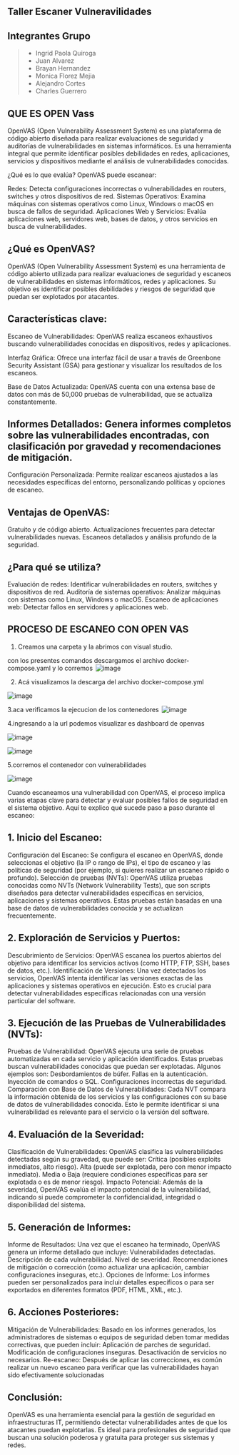 ## Taller Escaner Vulneravilidades

## Integrantes Grupo


> - Ingrid Paola Quiroga
> - Juan Alvarez
> - Brayan Hernandez
> - Monica Florez Mejia
> - Alejandro Cortes
> - Charles Guerrero
 
## QUE ES OPEN Vass

OpenVAS (Open Vulnerability Assessment System) es una plataforma de código abierto diseñada para realizar evaluaciones de seguridad y auditorías de vulnerabilidades en sistemas informáticos. Es una herramienta integral que permite identificar posibles debilidades en redes, aplicaciones, servicios y dispositivos mediante el análisis de vulnerabilidades conocidas.

¿Qué es lo que evalúa?
OpenVAS puede escanear:

Redes: Detecta configuraciones incorrectas o vulnerabilidades en routers, switches y otros dispositivos de red.
Sistemas Operativos: Examina máquinas con sistemas operativos como Linux, Windows o macOS en busca de fallos de seguridad.
Aplicaciones Web y Servicios: Evalúa aplicaciones web, servidores web, bases de datos, y otros servicios en busca de vulnerabilidades.


## ¿Qué es OpenVAS?

OpenVAS (Open Vulnerability Assessment System) es una herramienta de código abierto utilizada para realizar evaluaciones de seguridad y escaneos de vulnerabilidades en sistemas informáticos, redes y aplicaciones. Su objetivo es identificar posibles debilidades y riesgos de seguridad que puedan ser explotados por atacantes.

## Características clave:

Escaneo de Vulnerabilidades: OpenVAS realiza escaneos exhaustivos buscando vulnerabilidades conocidas en dispositivos, redes y aplicaciones.

Interfaz Gráfica: Ofrece una interfaz fácil de usar a través de Greenbone Security Assistant (GSA) para gestionar y visualizar los resultados de los escaneos.

Base de Datos Actualizada: OpenVAS cuenta con una extensa base de datos con más de 50,000 pruebas de vulnerabilidad, que se actualiza constantemente.

## Informes Detallados: Genera informes completos sobre las vulnerabilidades encontradas, con clasificación por gravedad y recomendaciones de mitigación.

Configuración Personalizada: Permite realizar escaneos ajustados a las necesidades específicas del entorno, personalizando políticas y opciones de escaneo.

## Ventajas de OpenVAS:

Gratuito y de código abierto.
Actualizaciones frecuentes para detectar vulnerabilidades nuevas.
Escaneos detallados y análisis profundo de la seguridad.


## ¿Para qué se utiliza?

Evaluación de redes: Identificar vulnerabilidades en routers, switches y dispositivos de red.
Auditoría de sistemas operativos: Analizar máquinas con sistemas como Linux, Windows o macOS.
Escaneo de aplicaciones web: Detectar fallos en servidores y aplicaciones web.



## PROCESO DE ESCANEO CON OPEN VAS

1. Creamos una carpeta y la abrimos con visual studio.  

con los presentes comandos descargamos el archivo docker-compose.yaml y lo corremos 
![image](https://github.com/user-attachments/assets/77e4f2e8-e449-4d59-aee4-7a54dae599db)


2. Acá visualizamos la descarga del archivo docker-compose.yml

![image](https://github.com/user-attachments/assets/8fba0da1-5939-4582-b5d0-e3d483d3eb9b)



3.aca verificamos la ejecucion de los contenedores  
![image](https://github.com/user-attachments/assets/ee04f7d1-f585-4288-aef0-3e55ace1e6fc)


4.ingresando a la url podemos visualizar es dashboard de openvas 

![image](https://github.com/user-attachments/assets/bb8e41ad-54d2-4aa6-8926-6f2d78239fa9)

![image](https://github.com/user-attachments/assets/389e1ac9-0e53-45fb-8d09-1810c8ec203d)

5.corremos el contenedor con vulnerabilidades

![image](https://github.com/user-attachments/assets/e03d9446-820d-44af-9312-55f31b7d5b1b)


Cuando escaneamos una vulnerabilidad con OpenVAS, el proceso implica varias etapas clave para detectar y evaluar posibles fallos de seguridad en el sistema objetivo. Aquí te explico qué sucede paso a paso durante el escaneo:

## 1. Inicio del Escaneo:
Configuración del Escaneo: Se configura el escaneo en OpenVAS, donde seleccionas el objetivo (la IP o rango de IPs), el tipo de escaneo y las políticas de seguridad (por ejemplo, si quieres realizar un escaneo rápido o profundo).
Selección de pruebas (NVTs): OpenVAS utiliza pruebas conocidas como NVTs (Network Vulnerability Tests), que son scripts diseñados para detectar vulnerabilidades específicas en servicios, aplicaciones y sistemas operativos. Estas pruebas están basadas en una base de datos de vulnerabilidades conocida y se actualizan frecuentemente.
## 2. Exploración de Servicios y Puertos:
Descubrimiento de Servicios: OpenVAS escanea los puertos abiertos del objetivo para identificar los servicios activos (como HTTP, FTP, SSH, bases de datos, etc.).
Identificación de Versiones: Una vez detectados los servicios, OpenVAS intenta identificar las versiones exactas de las aplicaciones y sistemas operativos en ejecución. Esto es crucial para detectar vulnerabilidades específicas relacionadas con una versión particular del software.
## 3. Ejecución de las Pruebas de Vulnerabilidades (NVTs):
Pruebas de Vulnerabilidad: OpenVAS ejecuta una serie de pruebas automatizadas en cada servicio y aplicación identificados. Estas pruebas buscan vulnerabilidades conocidas que puedan ser explotadas. Algunos ejemplos son:
Desbordamientos de búfer.
Fallas en la autenticación.
Inyección de comandos o SQL.
Configuraciones incorrectas de seguridad.
Comparación con Base de Datos de Vulnerabilidades: Cada NVT compara la información obtenida de los servicios y las configuraciones con su base de datos de vulnerabilidades conocida. Esto le permite identificar si una vulnerabilidad es relevante para el servicio o la versión del software.
## 4. Evaluación de la Severidad:
Clasificación de Vulnerabilidades: OpenVAS clasifica las vulnerabilidades detectadas según su gravedad, que puede ser:
Crítica (posibles exploits inmediatos, alto riesgo).
Alta (puede ser explotada, pero con menor impacto inmediato).
Media o Baja (requiere condiciones específicas para ser explotada o es de menor riesgo).
Impacto Potencial: Además de la severidad, OpenVAS evalúa el impacto potencial de la vulnerabilidad, indicando si puede comprometer la confidencialidad, integridad o disponibilidad del sistema.
## 5. Generación de Informes:
Informe de Resultados: Una vez que el escaneo ha terminado, OpenVAS genera un informe detallado que incluye:
Vulnerabilidades detectadas.
Descripción de cada vulnerabilidad.
Nivel de severidad.
Recomendaciones de mitigación o corrección (como actualizar una aplicación, cambiar configuraciones inseguras, etc.).
Opciones de Informe: Los informes pueden ser personalizados para incluir detalles específicos o para ser exportados en diferentes formatos (PDF, HTML, XML, etc.).
## 6. Acciones Posteriores:
Mitigación de Vulnerabilidades: Basado en los informes generados, los administradores de sistemas o equipos de seguridad deben tomar medidas correctivas, que pueden incluir:
Aplicación de parches de seguridad.
Modificación de configuraciones inseguras.
Desactivación de servicios no necesarios.
Re-escaneo: Después de aplicar las correcciones, es común realizar un nuevo escaneo para verificar que las vulnerabilidades hayan sido efectivamente solucionadas


## Conclusión:

OpenVAS es una herramienta esencial para la gestión de seguridad en infraestructuras IT, permitiendo detectar vulnerabilidades antes de que los atacantes puedan explotarlas. Es ideal para profesionales de seguridad que buscan una solución poderosa y gratuita para proteger sus sistemas y redes.






